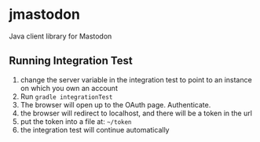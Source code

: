 # jmastodon
Java client library for Mastodon

## Running Integration Test
1) change the server variable in the integration test to point to an instance on which you own an account
2) Run `gradle integrationTest`
3) The browser will open up to the OAuth page. Authenticate.
4) the browser will redirect to localhost, and there will be a token in the url
5) put the token into a file at: `~/token`
6) the integration test will continue automatically